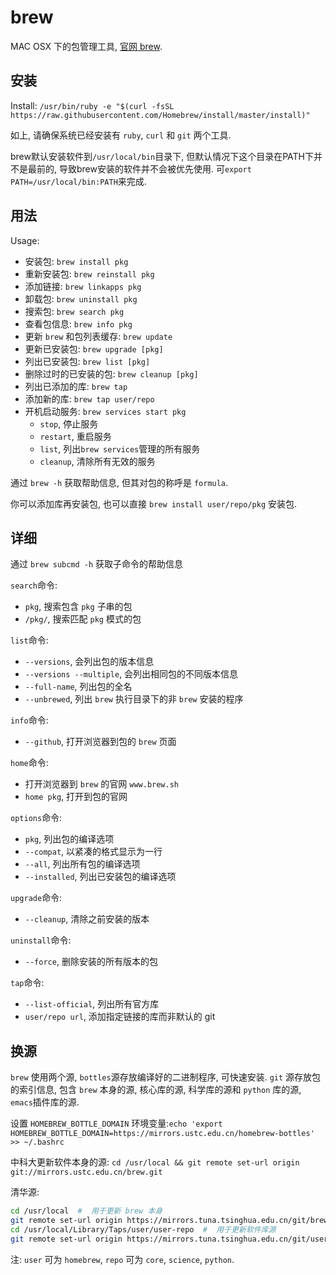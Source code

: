 # brew

MAC OSX 下的包管理工具, [官网 brew](www.brew.sh).

## 安装

Install: `/usr/bin/ruby -e "$(curl -fsSL https://raw.githubusercontent.com/Homebrew/install/master/install)"`

如上, 请确保系统已经安装有 `ruby`, `curl` 和 `git` 两个工具.

brew默认安装软件到`/usr/local/bin`目录下, 但默认情况下这个目录在PATH下并不是最前的, 导致brew安装的软件并不会被优先使用. 可`export PATH=/usr/local/bin:PATH`来完成.

## 用法

Usage:
* 安装包: `brew install pkg`
* 重新安装包: `brew reinstall pkg`
* 添加链接: `brew linkapps pkg`
* 卸载包: `brew uninstall pkg`
* 搜索包: `brew search pkg`
* 查看包信息: `brew info pkg`
* 更新 `brew` 和包列表缓存: `brew update`
* 更新已安装包: `brew upgrade [pkg]`
* 列出已安装包: `brew list [pkg]`
* 删除过时的已安装的包: `brew cleanup [pkg]`
* 列出已添加的库: `brew tap`
* 添加新的库: `brew tap user/repo`
* 开机启动服务: `brew services start pkg`
  * `stop`, 停止服务
  * `restart`, 重启服务
  * `list`, 列出`brew services`管理的所有服务
  * `cleanup`, 清除所有无效的服务

通过 `brew -h` 获取帮助信息, 但其对包的称呼是 `formula`.

你可以添加库再安装包, 也可以直接 `brew install user/repo/pkg` 安装包.

## 详细

 通过 `brew subcmd -h` 获取子命令的帮助信息

`search`命令:
* `pkg`, 搜索包含 `pkg` 子串的包
* `/pkg/`, 搜索匹配 `pkg` 模式的包

`list`命令:
* `--versions`, 会列出包的版本信息
* `--versions --multiple`, 会列出相同包的不同版本信息
* `--full-name`, 列出包的全名
* `--unbrewed`, 列出 `brew` 执行目录下的非 `brew` 安装的程序

`info`命令:
* `--github`, 打开浏览器到包的 `brew` 页面

`home`命令:
* 打开浏览器到 `brew` 的官网 `www.brew.sh`
* `home pkg`, 打开到包的官网

`options`命令:
* `pkg`, 列出包的编译选项
* `--compat`, 以紧凑的格式显示为一行
* `--all`, 列出所有包的编译选项
* `--installed`, 列出已安装包的编译选项

`upgrade`命令:
* `--cleanup`, 清除之前安装的版本

`uninstall`命令:
* `--force`, 删除安装的所有版本的包

`tap`命令:
* `--list-official`, 列出所有官方库
* `user/repo url`, 添加指定链接的库而非默认的 git

## 换源

`brew` 使用两个源, `bottles`源存放编译好的二进制程序, 可快速安装. `git` 源存放包的索引信息, 包含 `brew` 本身的源, 核心库的源, 科学库的源和 `python` 库的源, `emacs`插件库的源.

设置 `HOMEBREW_BOTTLE_DOMAIN` 环境变量:`echo 'export HOMEBREW_BOTTLE_DOMAIN=https://mirrors.ustc.edu.cn/homebrew-bottles' >> ~/.bashrc`

中科大更新软件本身的源: `cd /usr/local && git remote set-url origin git://mirrors.ustc.edu.cn/brew.git`

清华源:
```sh
cd /usr/local  #  用于更新 brew 本身
git remote set-url origin https://mirrors.tuna.tsinghua.edu.cn/git/brew.git
cd /usr/local/Library/Taps/user/user-repo  #  用于更新软件库源
git remote set-url origin https://mirrors.tuna.tsinghua.edu.cn/git/user-repo.git
```

注: `user` 可为 `homebrew`, `repo` 可为 `core`, `science`, `python`.
